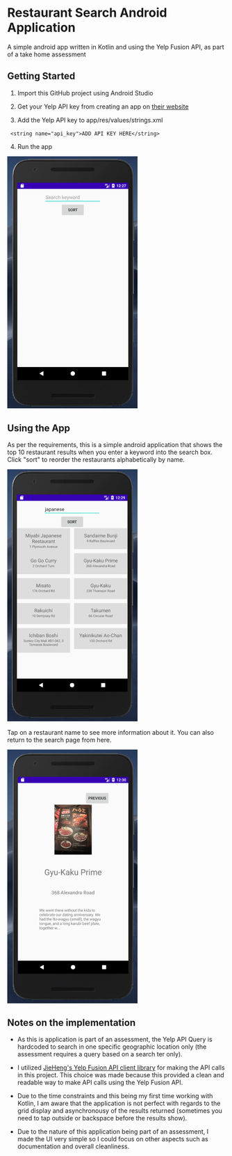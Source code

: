 # Restaurant Search Android Application

A simple android app written in Kotlin and using the Yelp Fusion API, as part of a take home assessment 

## Getting Started

1. Import this GitHub project using Android Studio

2. Get your Yelp API key from creating an app on [their website](https://www.yelp.com/developers/v3/manage_app)

3. Add the Yelp API key to app/res/values/strings.xml

```
 <string name="api_key">ADD API KEY HERE</string>
```
4. Run the app

<img src="/images/home.png" width="300px">

## Using the App

As per the requirements, this is a simple android application that shows the top 10 restaurant results when you enter a keyword into the search box. Click "sort" to reorder the restaurants alphabetically by name. 

<img src="/images/search.png" width="300px">

Tap on a restaurant name to see more information about it. You can also return to the search page from here. 

<img src="/images/info.png" width="300px">

## Notes on the implementation 

- As this is application is part of an assessment, the Yelp API Query is hardcoded to search in one specific geographic location only (the assessment requires a query based on a search ter only). 

- I utilized [JieHeng's Yelp Fusion API client library](https://github.com/JieHeng/yelp-fusion-android) for making the API calls in this project. This choice was made because this provided a clean and readable way to make API calls using the Yelp Fusion API. 

- Due to the time constraints and this being my first time working with Kotlin, I am aware that the application is not perfect with regards to the grid display and asynchronousy of the results returned (sometimes you need to tap outside or backspace before the results show).  

- Due to the nature of this application being part of an assessment, I made the UI very simple so I could focus on other aspects such as documentation and overall cleanliness. 
